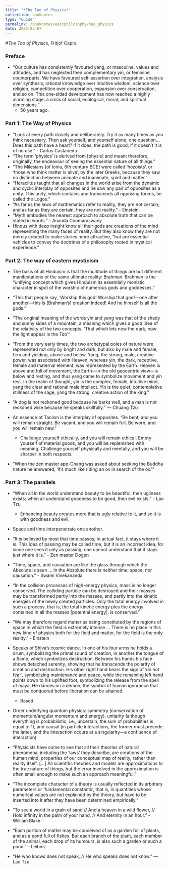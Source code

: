```yaml
---
title: "*The Tao of Physics*"
collection: booknotes
type: "Guide"
permalink: /booknotes/eastphilosophy/tao_physics
date: 2025-03-07
---
```


#*The Tao of Physics*, Fritjof Capra

### Preface

- “Our culture has consistently favoured yang, or masculine, values and attitudes, and has neglected their complementary yin, or feminine, counterparts. We have favoured self-assertion over integration, analysis over synthesis, rational knowledge over intuitive wisdom, science over religion, competition over cooperation, expansion over conservation, and so on. This one-sided development has now reached a highly alarming stage; a crisis of social, ecological, moral, and spiritual dimensions.”
	- 50 years ago.

### Part 1: The Way of Physics

- “Look at every path closely and deliberately. Try it as many times as you think necessary. Then ask yourself, and yourself alone, one question…Does this path have a heart? If it does, the path is good; if it doesn’t it is of no use.” - Carlos Castaneda
- “The term ‘physics’ is derived from [physis] and meant therefore, originally, the endeavour of seeing the essential nature of all things.”
- “The Milesians [of Ionia, 6th century BCE] were called ‘hozoists’, or ‘those who think matter is alive’, by the later Greeks, because they saw no distinction between animate and inanimate, spirit and matter.”
- “Heraclitus taught that all changes in the world arise from the dynamic and cyclic interplay of opposites and he saw any pair of opposites as a unity. This unity, which contains and transcends all opposing forces, he called the Logos.”
- “As far as the laws of mathematics refer to reality, they are not certain; and as far as they are certain, they are not reality.” - Einstein
- “Myth embodies the nearest approach to absolute truth that can be stated in words.” - Ananda Coomaraswany
- Hindus with deep insight know all their gods are creations of the mind representing the many faces of reality. But they also know they are not merely created to make stories more attractive, “but are essential vehicles to convey the doctrines of a philosophy rooted in mystical experience.”

### Part 2: The way of eastern mysticism

- The basis of all Hinduism is that the multitude of things are but different manifestations of the same ultimate reality: Brahman. Brahman is the “unifying concept which gives Hinduism its essentially monistic character in spot of the worship of numerous gods and goddesses.”
- “This that people say, ‘Worship this god! Worship that god!—one after another—this is [Brahman’s] creation indeed! And he himself is all the gods.”
- “The original meaning of the words yin and yang was that of the shady and sunny sides of a mountain, a meaning which gives a good idea of the relativity of the two concepts: ‘That which lets now the dark, now the light appear is the *Tao*’”
- “From the very early times, the two archetypal poles of nature were represented not only by bright and dark, but also by male and female, firm and yielding, above and below. Yang, the strong, male, creative power, was associated with Heaven, whereas yin, the dark, receptive, female and maternal element, was represented by the Earth. Heaven is above and full of movement, the Earth—in the old geocentric view—is below and resting, and thus yang came to symbolize movement and yin rest. In the realm of thought, yin is the complex, female, intuitive mind, yang the clear and rational male intellect. Yin is the quiet, contemplative stillness of the sage, yang the strong, creative action of the king.”
- “A dog is not reckoned good because he barks well, and a man is not reckoned wise because he speaks skillfully.” — Chuang Tzu
- An essence of Taoism is the interplay of opposites. “Be bent, and you will remain straight. Be vacant, and you will remain full. Be worn, and you will remain new.”
	- Challenge yourself ethically, and you will remain ethical. Empty yourself of material goods, and you will be replenished with meaning. Challenge yourself physically and mentally, and you will be sharper in both respects.

- “When the zen master app-Chang was asked about seeking the Buddha nature he answered, ‘it’s much like riding an ox in search of the ox.’”

### Part 3: The parallels

- “When all in the world understand beauty to be beautiful, then ugliness exists; when all understand goodness to be good, then evil exists.” - Lao Tzu
	- Enhancing beauty creates more that is ugly relative to it, and so it is with goodness and evil.

- Space and time interpenetrate one another.
- “It is believed by most that time passes; in actual fact, it stays where it is. This idea of passing may be called time, but it is an incorrect idea, for since one sees it only as passing, one cannot understand that it stays just where it is.” - Zen master Dogen
- “Time, space, and causation are like the glass through which the Absolute is seen … In the Absolute there is neither time, space, nor causation.” - Swami Vivekananda
- “In the collision processes of high-energy physics, mass is no longer conserved. The colliding particle can be destroyed and their masses may be transformed partly into the masses, and partly into the kinetic energies of the newly created particles. Only the total energy involved in such a process, that is, the total kinetic energy plus the energy contained in all the masses [potential energy], is conserved.”
- “We may therefore regard matter as being constituted by the regions of space in which the field is extremely intense … There is no place in this new kind of physics both for the field and matter, for the field is the only reality.” - Einstein
- Speaks of Shiva’s cosmic dance. In one of his four arms he holds a drum, symbolizing the primal sound of creation, in another the tongue of a flame, which symbolizes destruction. Between his hands his face shows detached serenity, showing that he transcends the polarity of creation and destruction. His other right hand bears the sign of ‘do not fear’, symbolizing maintenance and peace, while the remaining left hand points down to his uplifted foot, symbolizing the release from the spell of maya. He dances on a demon, the symbol of human ignorance that must be conquered before liberation can be attained.
	- Based.

- Order underlying quantum physics: symmetry (conservation of momentum/angular momentum and energy), unitarity (although everything is probabilistic, i.e., uncertain, the sum of probabilities is equal to 1), and causal (in particle interactions, the former must precede the latter, and the interaction occurs at a singularity—a confluence of interaction)
- “Physicists have come to see that all their theories of natural phenomena, including the ‘laws’ they describe, are creations of the human mind; properties of our conceptual map of reality, rather than reality itself. […] All scientific theories and models are approximations to the true nature of things, but the error involved in the approximation is often small enough to make such an approach meaningful.”
- “The incomplete character of a theory is usually reflected in its arbitrary parameters or ‘fundamental constants’, that is, in quantities whose numerical values are not explained by the theory, but have to be inserted into it after they have been determined empirically.”
- “To see a world in a grain of sand // And a heaven in a wild flower, // Hold infinity in the palm of your hand, // And eternity in an hour.” - William Blake
- “Each portion of matter may be conceived of as a garden full of plants, and as a pond full of fishes. But each branch of the plant, each member of the animal, each drop of its humours, is also such a garden or such a pond.” - Leibniz
- “He who knows does not speak, // He who speaks does not know.” — Lao Tzu

